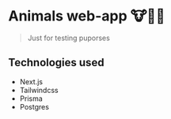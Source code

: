 # Animals web-app 🐮🐶🐔

> Just for testing puporses

## Technologies used

- Next.js
- Tailwindcss
- Prisma
- Postgres
